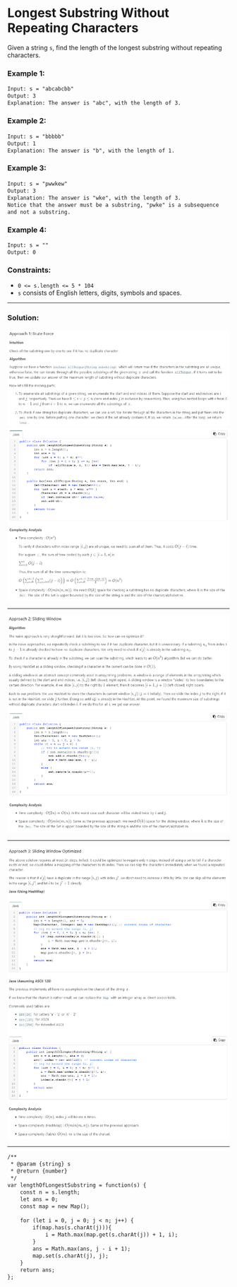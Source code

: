 # Longest Substring Without Repeating Characters

Given a string `s`, find the length of the longest substring without repeating characters.

### Example 1:

```
Input: s = "abcabcbb"
Output: 3
Explanation: The answer is "abc", with the length of 3.
```

### Example 2:

```
Input: s = "bbbbb"
Output: 1
Explanation: The answer is "b", with the length of 1.
```

### Example 3:

```
Input: s = "pwwkew"
Output: 3
Explanation: The answer is "wke", with the length of 3.
Notice that the answer must be a substring, "pwke" is a subsequence and not a substring.
```

### Example 4:

```
Input: s = ""
Output: 0
```

### Constraints:

- `0 <= s.length <= 5 * 104`
- `s` consists of English letters, digits, symbols and spaces.

---

### Solution:

![Approach1_01](pics/2/LongestSubstringWithoutRepeatingCharacters_Approach1-01.PNG)
![Approach1_02](pics/2/LongestSubstringWithoutRepeatingCharacters_Approach1-02.PNG)

---

![Approach2-01](pics/2/LongestSubstringWithoutRepeatingCharacters_Approach2-01.PNG)
![Approach2-02](pics/2/LongestSubstringWithoutRepeatingCharacters_Approach2-02.PNG)

---

![Approach3-01](pics/2/LongestSubstringWithoutRepeatingCharacters_Approach3-01.PNG)
![Approach3-02](pics/2/LongestSubstringWithoutRepeatingCharacters_Approach3-02.PNG)

---

```
/**
 * @param {string} s
 * @return {number}
 */
var lengthOfLongestSubstring = function(s) {
    const n = s.length;
    let ans = 0;
    const map = new Map();

    for (let i = 0, j = 0; j < n; j++) {
        if(map.has(s.charAt(j))){
            i = Math.max(map.get(s.charAt(j)) + 1, i);
        }
        ans = Math.max(ans, j - i + 1);
        map.set(s.charAt(j), j);
    }
    return ans;
};
```
